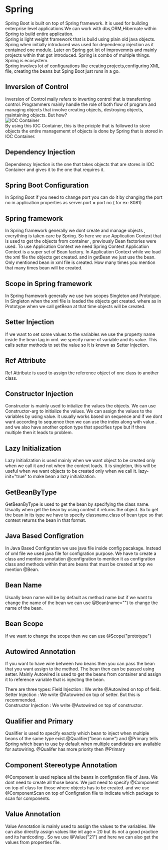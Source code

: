 # **Spring**<br/>
  Spring Boot is built on top of Spring framework. It is used for building enterprise level applications.We can work with dbs,ORM,Hibernate within Spring to build entire application.<br/>
    Spring is light weight framework that is build using plain old java objects. Spring when initially introduced was used for dependency injection as it contained one module. Later on Spring got lot of improvemnts and mainly projects within that got introduced. Spring is combo of multiple things. Spring is ecosystem.<br/>
    Spring involves lot of configurations like creating projects,configuring XML file, creating the beans but Sping Boot just runs in a go. 
## Inversion of Control
Inversion of Control maily refers to inverting control that is transferring control. Programmers mainly handle the role of both flow of program and managing objects that involve creating objects, destroying objects, maintaining objects. But how? <br/>
![IOC Container](https://github.com/user-attachments/assets/f79b932c-e962-48be-9083-4fc2423bf6de)<br/>
By using this IOC Container, this is the priciple that is followed to store objects the entire managememt of objects is done by Spring that is stored in IOC Container.<br/>
## Dependency Injection
Dependency Injection is the one that takes objects that are stores in IOC Container and gives it to the one that requires it. 

## Spring Boot Configuration
In Spring Boot if you need to change port you can do it by changing the port no in application properties as server.port = port no ( for ex: 8081)


## Spring framework
In Spring framework generally we dont create and manage objects , everything is taken care by Spring. So here we use Application Context that is used to get the objects from container , previously Bean factories were used.
To use Application Context we need Spring Context
Application Context is a super set of Bean factory.
In Application Context while we load the xml file the objects get created. and in getBean we just use the bean.
Only mentioned bean in xml file is created. How many times you mention that many times bean will be created. 

## Scope in Spring framework
In Spring framework generally we use two scopes Singleton and Prototype. In Singleton when the xml file is loaded the objects get created. where as in Prototype when we call getBean at that time objects will be created. 

## Setter Injection
If we want to set some values to the variables we use the property name inside the bean tag in xml. we specify name of variable and its value. This calls setter methods to set the value so it is known as Setter Injection.

<property name ="" class=""/>

## Ref Attribute
Ref Attribute is used to assign the reference object of one class to another class. 

## Constructor Injection
Constructor is mainly used to intialize the values the objects. We can use Constructor-arg to initialize the values. 
We can assign the values to the variables by using value. it usually works based on sequence and if we dont want according to sequence then we can use the index along with value . and we also have another option type that specifies type but if there multiple then it leads to problem.

## Lazy Initialization
Lazy Initialization is used mainly when we want object to be created only when we call it and not when the context loads. It is singleton, this will be useful when we want objects to be created only when we call it. lazy-init="true" to make bean a lazy initialization.

## GetBeanByType
GetBeanByType is used to get the bean by specifying the class name. Usually when get the bean by using context it returns the object. So to get the bean in its type we have to specify classname.class of bean type so that context returns the bean in that format.

## Java Based Configration
In Java Based Configration we use java file inside config pacakage. Instead of xml file we used java file for configration purpose. We have to create a class and mention annotation @configration to mention it as configration class and methods within that are beans that must be created at top we mention @Bean.

## Bean Name
Usually bean name will be by default as method name but if we want to change the name of the bean we can use @Bean(name="") to change the name of the bean.

## Bean Scope 
If we want to change the scope then we can use @Scope("prototype")

## Autowired Annotation
If you want to have wire between two beans then you can pass the bean that you want assign to the method. The bean then can be passed using setter. Mainly Autowired is used to get the beans from container and assign it to reference variable that is injecting the bean.

There are three types:
Field Injection : We write @Autowired on top of field.<br/>
Setter Injection : We write @Autowired on top of setter. But this is recommended.<br/>
Constructor Injection : We write @Autowired on top of constructor.

## Qualifier and Primary
Qualifier is used to specify exactly which bean to inject when multiple beans of the same type exist.@Qualifier("bean name") and @Primary tells Spring which bean to use by default when multiple candidates are available for autowiring. @Qualifer has more priority then @Primary

## Component Stereotype Annotation
@Component is used replace all the beans in configration file of Java. We dont need to create all those beans. We just need to specify @Component on top of class for those where objects has to be created. and we use @ComponentScan on top of Configration file to indicate which package to scan for components.

## Value Annotation
Value Annotation is mainly used to assign the values to the variables. We can also directly assign values like int age = 20 but its not a good practice and its hardcoding . So we use @Value("21") and here we can also get the values from properties file.
